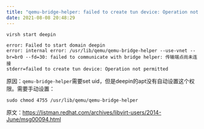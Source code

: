 ```yaml
---
title: "qemu-bridge-helper: failed to create tun device: Operation not permitted"
date: 2021-08-08 20:48:29
---
```


```shell
virsh start deepin
```

```
error: Failed to start domain deepin
error: internal error: /usr/lib/qemu/qemu-bridge-helper --use-vnet --br=br0 --fd=30: failed to communicate with bridge helper: 传输端点尚未连接
stderr=failed to create tun device: Operation not permitted
```

原因：```qemu-bridge-helper```需要set uid，但是deepin的apt没有自动设置这个权限。需要手动设置：

```shell
sudo chmod 4755 /usr/lib/qemu/qemu-bridge-helper
```

原文：<https://listman.redhat.com/archives/libvirt-users/2014-June/msg00094.html>
